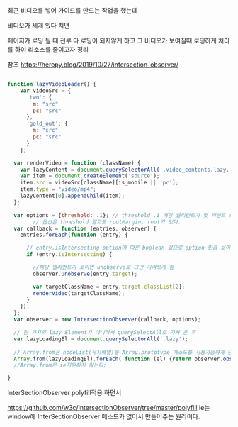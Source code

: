 최근 비디오를 넣어 가이드를 만드는 작업을 했는데

비디오가 세개 있다 치면 

페이지가 로딩 될 때 전부 다 로딩이 되지않게 하고 그 비디오가 보여질때 로딩하게 처리를 하여
리소스를 줄이고자 정리

참초 https://heropy.blog/2019/10/27/intersection-observer/

```js

function lazyVideoLoader() {
    var videoSrc = {
      'two': {
        m: "src"
        pc: "src"
      },
      'gold_out': {
        m: "src"
        pc: "src"
      }
    };

  var renderVideo = function (className) {
    var lazyContent = document.querySelectorAll('.video_contents.lazy.' + className);
    var item = document.createElement('source');
    item.src = videoSrc[className][is_mobile || 'pc'];
    item.type = "video/mp4";
    lazyContent[0].appendChild(item);
  };

  var options = {threshold: .1}; // threshold .1 해당 엘리먼트가 몇 퍼센트 보여야 하는지 옵션 지정 지금은 10%
        // 옵션은 threshold 말고도 rootMargin, root가 있다.
  var callback = function (entries, observer) {
    entries.forEach(function (entry) {

      // entry.isIntersecting option에 따른 boolean 값으로 option 만큼 보이면 true 생성됨 
      if (entry.isIntersecting) {

        //해당 엘리먼트가 보이면 unobserve로 그만 지켜보게 함
        observer.unobserve(entry.target);

        var targetClassName = entry.target.classList[2];
        renderVideo(targetClassName);
      }
    });
  };
  var observer = new IntersectionObserver(callback, options);

  // 한 가지의 lazy Element가 아니라서 querySelectAll로 가져 온 후
  var lazyLoadingEl = document.querySelectorAll('.lazy');
  
  // Array.from은 nodeList(유사배열)을 Array.prototype 메소드를 사용가능하게 만들어준다. forEach로 각각 넣어주었다
  Array.from(lazyLoadingEl).forEach( function (el) {return observer.observe(el)});
  //Array.from은 ie지원하지 않는다;

}
```

InterSectionObserver polyfill적용 하면서

https://github.com/w3c/IntersectionObserver/tree/master/polyfill
ie는 window에 InterSectionObserver 메소드가 없어서
만들어주는 원리이다.